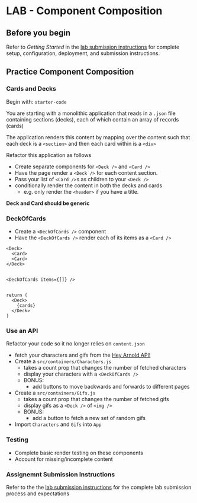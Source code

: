 # LAB - Component Composition

## Before you begin

Refer to *Getting Started*  in the [lab submission instructions](../../../reference/submission-instructions/labs/README.md) for complete setup, configuration, deployment, and submission instructions.

## Practice Component Composition

### Cards and Decks

Begin with: `starter-code`

You are starting with a monolithic application that reads in a `.json` file
containing sections (decks), each of which contain an array of records (cards)

The application renders this content by mapping over the content such that
each deck is a `<section>` and then each card within is a `<div>`

Refactor this application as follows

* Create separate components for `<Deck />` and `<Card />`
* Have the page render a `<Deck />` for each content section.
* Pass your list of `<Card />`s as children to your `<Deck />`
* conditionally render the content in both the decks and cards
  * e.g. only render the `<header>` if you have a title.

**Deck and Card should be generic**

### DeckOfCards

* Create a `<DeckOfCards />` component
* Have the `<DeckOfCards />` render each of its items as a `<Card />`

```
<Deck>
  <Card>
  <Card>
</Deck>


<DeckOfCards items={[]} />


return (
  <Deck>
    {cards}
  </Deck>
)
```

### Use an API

Refactor your code so it no longer relies on `content.json`

* fetch your characters and gifs from the
  [Hey Arnold API!](https://hey-arnold-api-documentation.netlify.com/)
* Create a `src/containers/Characters.js`
  * takes a count prop that changes the number of fetched characters
  * display your characters with a `<DeckOfCards />`
  * BONUS:
    * add buttons to move backwards and forwards to different pages
* Create a `src/containers/Gifs.js`
  * takes a count prop that changes the number of fetched gifs
  * display gifs as a `<Deck />` of `<img />`
  * BONUS:
    * add a button to fetch a new set of random gifs
* Import `Characters` and `Gifs` into `App`

### Testing

* Complete basic render testing on these components
* Account for missing/incomplete content

### Assignemnt Submission Instructions

Refer to the the [lab submission instructions](../../../reference/submission-instructions/labs/README.md) for the complete lab submission process and expectations
